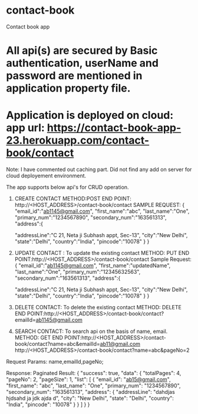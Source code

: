 # contact-book
Contact book app

# All api(s) are secured by Basic authentication, userName and password are mentioned in application property file.

# Application is deployed on cloud: app url: https://contact-book-app-23.herokuapp.com/contact-book/contact

Note: I have commented out caching part. Did not find any add on server for cloud deployement environment.

The app supports below api's for CRUD operation.

1. CREATE CONTACT
METHOD:POST
END POINT: http://<HOST_ADDRESS>/contact-book/contact
SAMPLE REQUEST:
{
"email_id":"ab1145@gmail.com",
"first_name":"abc",
"last_name":"One",
"primary_num":"1234567890",
"secondary_num":"163561313",
"address":{
	
	"addressLine":"C 21, Neta ji Subhash appt, Sec-13",
	"city":"New Delhi",
	"state":"Delhi",
	"country":"India",
	"pincode":"10078"
}
}

2. UPDATE CONTACT : To update the existing contact
METHOD: PUT
END POINT:http://<HOST_ADDRESS>/contact-book/contact
Sample Request:
{
"email_id":"ab1145@gmail.com",
"first_name":"updatedName",
"last_name":"One",
"primary_num":"12345632563",
"secondary_num":"163561313",
"address":{
	
	"addressLine":"C 21, Neta ji Subhash appt, Sec-13",
	"city":"New Delhi",
	"state":"Delhi",
	"country":"India",
	"pincode":"10078"
}
}


3. DELETE CONTACT: To delete the existing contact
METHOD: DELETE
END POINT:http://<HOST_ADDRESS>/contact-book/contact?emailId=ab1145@gmail.com

4. SEARCH CONTACT: To search api on the basis of name, email.
METHOD: GET
END POINT:http://<HOST_ADDRESS>/contact-book/contact?name=abc&emailId=ab11@gmail.com
http://<HOST_ADDRESS>/contact-book/contact?name=abc&pageNo=2

Request Params: name,emailId,pageNo;


Response: Paginated Result:
{
"success": true,
    "data": {
        "totalPages": 4,
        "pageNo": 2,
        "pageSize": 1,
        "list": [
            {
                "email_id": "ab15@gmail.com",
                "first_name": "abc",
                "last_name": "One",
                "primary_num": "1234567890",
                "secondary_num": "163561313",
                "address": {
                    "addressLine": "dahdjas hjdsahd ja jdk ajda d",
                    "city": "New Delhi",
                    "state": "Delhi",
                    "country": "India",
                    "pincode": "10078"
                }
            }
        ]
    }
}







